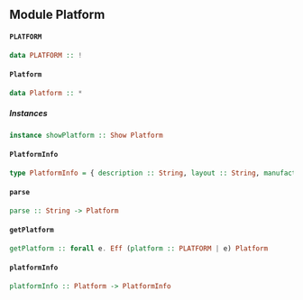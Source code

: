 ## Module Platform

#### `PLATFORM`

``` purescript
data PLATFORM :: !
```

#### `Platform`

``` purescript
data Platform :: *
```

##### Instances
``` purescript
instance showPlatform :: Show Platform
```

#### `PlatformInfo`

``` purescript
type PlatformInfo = { description :: String, layout :: String, manufacturer :: String, name :: String, prerelease :: String, product :: String, ua :: String, version :: String }
```

#### `parse`

``` purescript
parse :: String -> Platform
```

#### `getPlatform`

``` purescript
getPlatform :: forall e. Eff (platform :: PLATFORM | e) Platform
```

#### `platformInfo`

``` purescript
platformInfo :: Platform -> PlatformInfo
```



